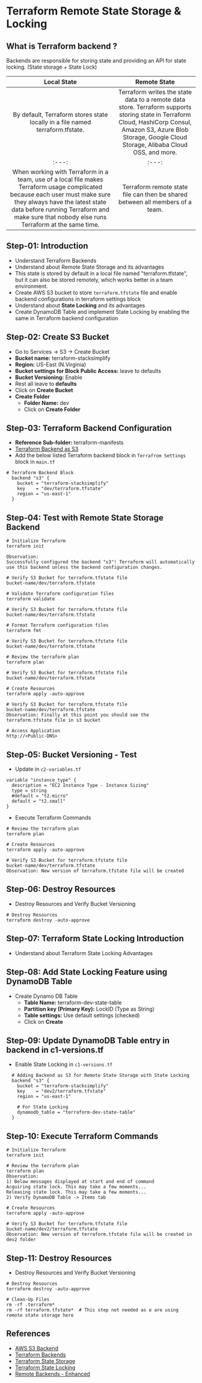 # Terraform Remote State Storage & Locking

## What is Terraform backend ?
Backends are responsible for storing state and providing an API for state locking. (State storage + State Lock)

| Local State | Remote State    |
| :---:   | :---: | 
| By default, Terraform stores state locally in a file named terraform.tfstate. | Terraform writes the state data to a remote data store. Terraform supports storing state in Terraform Cloud, HashiCorp Consul, Amazon S3, Azure Blob Storage, Google Cloud Storage, Alibaba Cloud OSS, and more. |
| :---:   | :---: | 
| When working with Terraform in a team, use of a local file makes Terraform usage complicated because each user must make sure they always have the latest state data before running Terraform and make sure that nobody else runs Terraform at the same time. | Terraform remote state file can then be shared between all members of a team. |




## Step-01: Introduction
- Understand Terraform Backends
- Understand about Remote State Storage and its advantages
- This state is stored by default in a local file named "terraform.tfstate", but it can also be stored remotely, which works better in a team environment.
- Create AWS S3 bucket to store `terraform.tfstate` file and enable backend configurations in terraform settings block
- Understand about **State Locking** and its advantages
- Create DynamoDB Table and  implement State Locking by enabling the same in Terraform backend configuration

## Step-02: Create S3 Bucket
- Go to Services -> S3 -> Create Bucket
- **Bucket name:** terraform-stacksimplify
- **Region:** US-East (N.Virginia)
- **Bucket settings for Block Public Access:** leave to defaults
- **Bucket Versioning:** Enable
- Rest all leave to **defaults**
- Click on **Create Bucket**
- **Create Folder**
  - **Folder Name:** dev
  - Click on **Create Folder**


## Step-03: Terraform Backend Configuration
- **Reference Sub-folder:** terraform-manifests
- [Terraform Backend as S3](https://www.terraform.io/docs/language/settings/backends/s3.html)
- Add the below listed Terraform backend block in `Terrafrom Settings` block in `main.tf`
```
# Terraform Backend Block
  backend "s3" {
    bucket = "terraform-stacksimplify"
    key    = "dev/terraform.tfstate"
    region = "us-east-1"    
  }
```

## Step-04: Test with Remote State Storage Backend
```t
# Initialize Terraform
terraform init

Observation: 
Successfully configured the backend "s3"! Terraform will automatically
use this backend unless the backend configuration changes.

# Verify S3 Bucket for terraform.tfstate file
bucket-name/dev/terraform.tfstate

# Validate Terraform configuration files
terraform validate

# Verify S3 Bucket for terraform.tfstate file
bucket-name/dev/terraform.tfstate

# Format Terraform configuration files
terraform fmt

# Verify S3 Bucket for terraform.tfstate file
bucket-name/dev/terraform.tfstate

# Review the terraform plan
terraform plan 

# Verify S3 Bucket for terraform.tfstate file
bucket-name/dev/terraform.tfstate

# Create Resources 
terraform apply -auto-approve

# Verify S3 Bucket for terraform.tfstate file
bucket-name/dev/terraform.tfstate
Observation: Finally at this point you should see the terraform.tfstate file in s3 bucket

# Access Application
http://<Public-DNS>
```

## Step-05: Bucket Versioning - Test
- Update in `c2-variables.tf` 
```t
variable "instance_type" {
  description = "EC2 Instance Type - Instance Sizing"
  type = string
  #default = "t2.micro"
  default = "t2.small"
}
```
- Execute Terraform Commands
```t
# Review the terraform plan
terraform plan 

# Create Resources 
terraform apply -auto-approve

# Verify S3 Bucket for terraform.tfstate file
bucket-name/dev/terraform.tfstate
Observation: New version of terraform.tfstate file will be created
```


## Step-06: Destroy Resources
- Destroy Resources and Verify Bucket Versioning
```t
# Destroy Resources
terraform destroy -auto-approve
```
## Step-07: Terraform State Locking Introduction
- Understand about Terraform State Locking Advantages

## Step-08: Add State Locking Feature using DynamoDB Table
- Create Dynamo DB Table
  - **Table Name:** terraform-dev-state-table
  - **Partition key (Primary Key):** LockID (Type as String)
  - **Table settings:** Use default settings (checked)
  - Click on **Create**

## Step-09: Update DynamoDB Table entry in backend in c1-versions.tf
- Enable State Locking in `c1-versions.tf`
```t
  # Adding Backend as S3 for Remote State Storage with State Locking
  backend "s3" {
    bucket = "terraform-stacksimplify"
    key    = "dev2/terraform.tfstate"
    region = "us-east-1"  

    # For State Locking
    dynamodb_table = "terraform-dev-state-table"
  }
```

## Step-10: Execute Terraform Commands
```t
# Initialize Terraform 
terraform init

# Review the terraform plan
terraform plan 
Observation: 
1) Below messages displayed at start and end of command
Acquiring state lock. This may take a few moments...
Releasing state lock. This may take a few moments...
2) Verify DynamoDB Table -> Items tab

# Create Resources 
terraform apply -auto-approve

# Verify S3 Bucket for terraform.tfstate file
bucket-name/dev2/terraform.tfstate
Observation: New version of terraform.tfstate file will be created in dev2 folder
```

## Step-11: Destroy Resources
- Destroy Resources and Verify Bucket Versioning
```t
# Destroy Resources
terraform destroy -auto-approve

# Clean-Up Files
rm -rf .terraform*
rm -rf terraform.tfstate*  # This step not needed as e are using remote state storage here
```

## References 
- [AWS S3 Backend](https://www.terraform.io/docs/language/settings/backends/s3.html)
- [Terraform Backends](https://www.terraform.io/docs/language/settings/backends/index.html)
- [Terraform State Storage](https://www.terraform.io/docs/language/state/backends.html)
- [Terraform State Locking](https://www.terraform.io/docs/language/state/locking.html)
- [Remote Backends - Enhanced](https://www.terraform.io/docs/language/settings/backends/remote.html)
